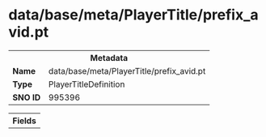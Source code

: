 <h1>data/base/meta/PlayerTitle/prefix_avid.pt</h1><table><tr><th colspan="100%">Metadata</th></tr><tr><td><b>Name</b></td><td>data/base/meta/PlayerTitle/prefix_avid.pt</td></tr><tr><td><b>Type</b></td><td>PlayerTitleDefinition</td></tr><tr><td><b>SNO ID</b></td><td>995396</td></tr></table>

<table><tr><th colspan="100%">Fields</th></tr></table>

